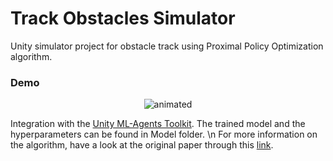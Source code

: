 # Track Obstacles Simulator

Unity simulator project for obstacle track using Proximal Policy Optimization algorithm.

### Demo
<p align="center">
  <img src="Demo/Demo_Simulator.gif" alt="animated" />
</p>

Integration with the [Unity ML-Agents Toolkit](https://github.com/Unity-Technologies/ml-agents). The trained model and the hyperparameters can be found in Model folder. \n
For more information on the algorithm, have a look at the original paper through this [link](https://arxiv.org/abs/1707.06347).

